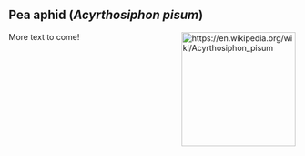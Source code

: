 ## Pea aphid (*Acyrthosiphon pisum*)

<img 
title="https://en.wikipedia.org/wiki/Acyrthosiphon_pisum"
src="https://upload.wikimedia.org/wikipedia/commons/2/20/Acyrthosiphon_pisum_%28pea_aphid%29-PLoS.jpg" 
height="200"
class="center"
align="right">

More text to come! 

<!--stackedit_data:
eyJoaXN0b3J5IjpbMTUwMDI2MTMzMywtMzIwOTI1NTRdfQ==
-->